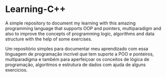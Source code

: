 # Learning-C++

A simple repository to document my learning with this amazing programming language that supports OOP and pointers, multiparadigm and also to improve the concepts of programming logic, algorithms and data structure with the help of some exercises.

Um repositório simples para documentar meu aprendizado com essa linguagem de programação incrível que tem suporte a POO e ponteiros, multiparadigma e também para aperfeiçoar os conceitos de lógica de programação, algoritmos e estrutura de dados com ajuda de alguns exercícios.

